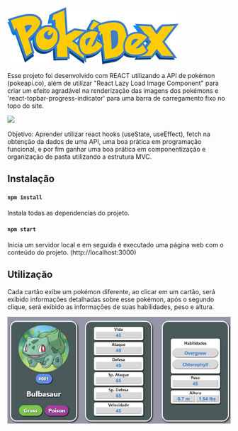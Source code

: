 
![alt text](public/imgs/logo.png)

Esse projeto foi desenvolvido com REACT utilizando a API de pokémon (pokeapi.co), além de utilizar "React Lazy Load Image Component" para criar um efeito agradável na renderização das imagens dos pokémons e 'react-topbar-progress-indicator' para uma barra de carregamento fixo no topo do site.

  <a href="https://pedrowarlock.github.io/pokedex-react/build/" target="_blank"><img src="https://img.shields.io/badge/-Live Demo-20247B5?style=for-the-badge&logo=folder&logoColor=white"></a>

Objetivo: Aprender utilizar react hooks (useState, useEffect), fetch na obtenção da dados de uma API, uma boa prática em programação funcional, e por fim ganhar uma boa prática em componentização e organização de pasta utilizando a estrutura MVC.


## Instalação


#### ``npm install``

Instala todas as dependencias do projeto.

#### `npm start`

Inicia um servidor local e em seguida é executado uma página web com o conteúdo do projeto. (http://localhost:3000)



## Utilização

Cada cartão exibe um pokémon diferente, ao clicar em um cartão, será exibido informações detalhadas sobre esse pokémon, após o segundo clique, será exibido as informações de suas habilidades, peso e altura.

![alt text](public/demo-card.jpg)